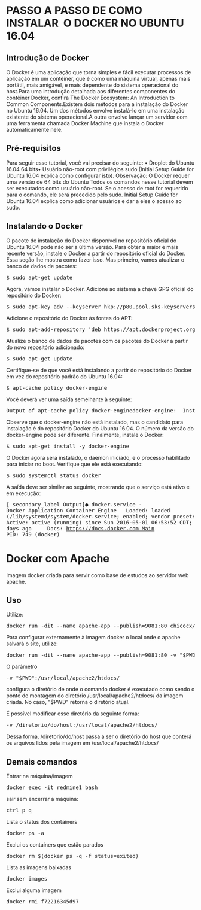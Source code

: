 # PASSO A PASSO DE COMO INSTALAR  O DOCKER NO UBUNTU 16.04

## Introdução de Docker

O Docker é uma aplicação que torna simples e fácil executar processos de aplicação em um contêiner, que é como uma máquina virtual, apenas mais portátil, mais amigável, e mais dependente do sistema operacional do host.Para uma introdução detalhada aos diferentes componentes do contêiner Docker, confira The Docker Ecosystem: An Introduction to Common Components.Existem dois métodos para a instalação do Docker no Ubuntu 16.04. Um dos métodos envolve instalá-lo em uma instalação existente do sistema operacional.A outra envolve lançar um servidor com uma ferramenta chamada Docker Machine que instala o Docker automaticamente nele.

## Pré-requisitos

Para seguir esse tutorial, você vai precisar do seguinte: • Droplet do Ubuntu 16.04 64 bits• Usuário não-root com privilégios sudo (Initial Setup Guide for Ubuntu 16.04 explica como configurar isto).
Observação: O Docker requer uma versão de 64 bits do Ubuntu
Todos os comandos nesse tutorial devem ser executados como usuário não-root. Se o acesso de root for requerido para o comando, ele será precedido pelo sudo. Initial Setup Guide for Ubuntu 16.04 explica como adicionar usuários e dar a eles o acesso ao sudo.
## Instalando o Docker
O pacote de instalação do Docker disponível no repositório oficial do Ubuntu 16.04 pode não ser a última versão. Para obter a maior e mais recente versão, instale o Docker a partir do repositório oficial do Docker. Essa seção lhe mostra como fazer isso.
Mas primeiro, vamos atualizar o banco de dados de pacotes:
<pre>$ sudo apt-get update</pre>
Agora, vamos instalar o Docker. Adicione ao sistema a chave GPG oficial do repositório do Docker:
<pre>$ sudo apt-key adv --keyserver hkp://p80.pool.sks-keyservers.net:80 --recv-keys 58118E89F3A912897C070ADBF76221572C52609D</pre>
Adicione o repositório do Docker às fontes do APT:
<pre>$ sudo apt-add-repository 'deb https://apt.dockerproject.org/repo ubuntu-xenial main'</pre>
Atualize o banco de dados de pacotes com os pacotes do Docker a partir do novo repositório adicionado:
<pre>$ sudo apt-get update</pre>
Certifique-se de que você está instalando a partir do repositório do Docker em vez do repositório padrão do Ubuntu 16.04:
<pre>$ apt-cache policy docker-engine</pre>
Você deverá ver uma saída semelhante à seguinte:
<pre>Output of apt-cache policy docker-enginedocker-engine:  Installed: (none)  Candidate: 1.11.1-0~xenial  Version table:     1.11.1-0~xenial 500        500 https://apt.dockerproject.org/repo ubuntu-xenial/main amd64 Packages     1.11.0-0~xenial 500        500 https://apt.dockerproject.org/repo ubuntu-xenial/main amd64 Packages</pre>
Observe que o docker-engine não está instalado, mas o candidato para instalação é do repositório Docker do Ubuntu 16.04. O número da versão do docker-engine pode ser diferente.
Finalmente, instale o Docker:
<pre>$ sudo apt-get install -y docker-engine</pre>
O Docker agora será instalado, o daemon iniciado, e o processo habilitado para iniciar no boot. Verifique que ele está executando:
<pre>$ sudo systemctl status docker</pre>
A saída deve ser similar ao seguinte, mostrando que o serviço está ativo e em execução:<pre>[ secondary_label Output]● docker.service - Docker Application Container Engine   Loaded: loaded (/lib/systemd/system/docker.service; enabled; vendor preset: enabled)   Active: active (running) since Sun 2016-05-01 06:53:52 CDT; 1 weeks 3 days ago     Docs: https://docs.docker.com Main PID: 749 (docker)</pre>
# Docker com Apache
Imagem docker criada para servir como base de estudos ao servidor web apache.
## Uso
Utilize:
<pre>docker run -dit --name apache-app --publish=9081:80 chicocx/docker-apache</pre>
Para configurar externamente à imagem docker o local onde o apache salvará o site, utilize:
<pre>docker run -dit --name apache-app --publish=9081:80 -v "$PWD":/usr/local/apache2/htdocs/ chicocx/docker-apache</pre>
O parâmetro
<pre>-v "$PWD":/usr/local/apache2/htdocs/</pre>configura o diretório de onde o comando docker é executado como sendo o ponto de montagem do diretório /usr/local/apache2/htdocs/ da imagem criada. No caso, "$PWD" retorna o diretório atual.
É possível modificar esse diretório da seguinte forma:
<pre>-v /diretorio/do/host:/usr/local/apache2/htdocs/</pre>
Dessa forma, /diretorio/do/host passa a ser o diretório do host que conterá os arquivos lidos pela imagem em /usr/local/apache2/htdocs/
## Demais comandos
Entrar na máquina/imagem
<pre>docker exec -it redmine1 bash </pre>
sair sem encerrar a máquina: 
<pre>ctrl p q</pre>
Lista o status dos containers 
<pre>docker ps -a</pre>
Exclui os containers que estão parados
<pre>docker rm $(docker ps -q -f status=exited)</pre>
Lista as imagens baixadas<pre>docker images</pre>
Exclui alguma imagem<pre>docker rmi f72216345d97</pre>
